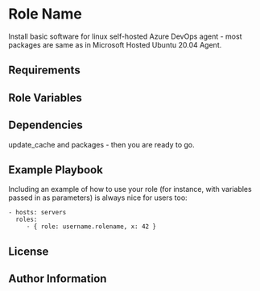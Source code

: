 Role Name
=========

Install basic software for linux self-hosted Azure DevOps agent - most packages are same as in Microsoft Hosted Ubuntu 20.04 Agent.

Requirements
------------



Role Variables
--------------



Dependencies
------------

update_cache and packages - then you are ready to go.

Example Playbook
----------------

Including an example of how to use your role (for instance, with variables passed in as parameters) is always nice for users too:

    - hosts: servers
      roles:
         - { role: username.rolename, x: 42 }

License
-------



Author Information
------------------

